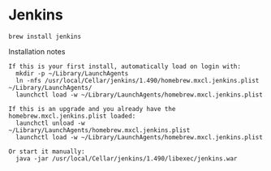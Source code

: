 # Jenkins #

	brew install jenkins

Installation notes

	If this is your first install, automatically load on login with:
	  mkdir -p ~/Library/LaunchAgents
	  ln -nfs /usr/local/Cellar/jenkins/1.490/homebrew.mxcl.jenkins.plist ~/Library/LaunchAgents/
	  launchctl load -w ~/Library/LaunchAgents/homebrew.mxcl.jenkins.plist

	If this is an upgrade and you already have the homebrew.mxcl.jenkins.plist loaded:
	  launchctl unload -w ~/Library/LaunchAgents/homebrew.mxcl.jenkins.plist
	  launchctl load -w ~/Library/LaunchAgents/homebrew.mxcl.jenkins.plist

	Or start it manually:
	  java -jar /usr/local/Cellar/jenkins/1.490/libexec/jenkins.war
